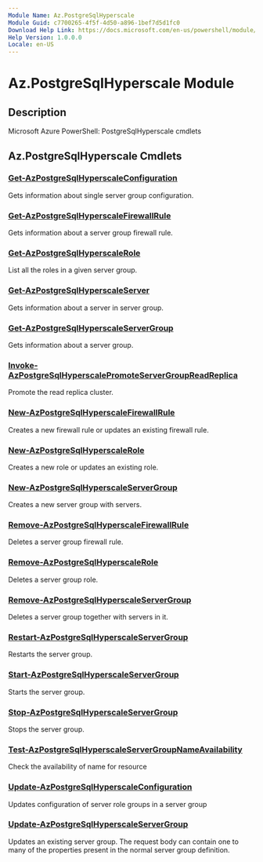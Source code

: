 ```yaml
---
Module Name: Az.PostgreSqlHyperscale
Module Guid: c7700265-4f5f-4d50-a896-1bef7d5d1fc0
Download Help Link: https://docs.microsoft.com/en-us/powershell/module/az.postgresqlhyperscale
Help Version: 1.0.0.0
Locale: en-US
---
```


# Az.PostgreSqlHyperscale Module
## Description
Microsoft Azure PowerShell: PostgreSqlHyperscale cmdlets

## Az.PostgreSqlHyperscale Cmdlets
### [Get-AzPostgreSqlHyperscaleConfiguration](Get-AzPostgreSqlHyperscaleConfiguration.md)
Gets information about single server group configuration.

### [Get-AzPostgreSqlHyperscaleFirewallRule](Get-AzPostgreSqlHyperscaleFirewallRule.md)
Gets information about a server group firewall rule.

### [Get-AzPostgreSqlHyperscaleRole](Get-AzPostgreSqlHyperscaleRole.md)
List all the roles in a given server group.

### [Get-AzPostgreSqlHyperscaleServer](Get-AzPostgreSqlHyperscaleServer.md)
Gets information about a server in server group.

### [Get-AzPostgreSqlHyperscaleServerGroup](Get-AzPostgreSqlHyperscaleServerGroup.md)
Gets information about a server group.

### [Invoke-AzPostgreSqlHyperscalePromoteServerGroupReadReplica](Invoke-AzPostgreSqlHyperscalePromoteServerGroupReadReplica.md)
Promote the read replica cluster.

### [New-AzPostgreSqlHyperscaleFirewallRule](New-AzPostgreSqlHyperscaleFirewallRule.md)
Creates a new firewall rule or updates an existing firewall rule.

### [New-AzPostgreSqlHyperscaleRole](New-AzPostgreSqlHyperscaleRole.md)
Creates a new role or updates an existing role.

### [New-AzPostgreSqlHyperscaleServerGroup](New-AzPostgreSqlHyperscaleServerGroup.md)
Creates a new server group with servers.

### [Remove-AzPostgreSqlHyperscaleFirewallRule](Remove-AzPostgreSqlHyperscaleFirewallRule.md)
Deletes a server group firewall rule.

### [Remove-AzPostgreSqlHyperscaleRole](Remove-AzPostgreSqlHyperscaleRole.md)
Deletes a server group role.

### [Remove-AzPostgreSqlHyperscaleServerGroup](Remove-AzPostgreSqlHyperscaleServerGroup.md)
Deletes a server group together with servers in it.

### [Restart-AzPostgreSqlHyperscaleServerGroup](Restart-AzPostgreSqlHyperscaleServerGroup.md)
Restarts the server group.

### [Start-AzPostgreSqlHyperscaleServerGroup](Start-AzPostgreSqlHyperscaleServerGroup.md)
Starts the server group.

### [Stop-AzPostgreSqlHyperscaleServerGroup](Stop-AzPostgreSqlHyperscaleServerGroup.md)
Stops the server group.

### [Test-AzPostgreSqlHyperscaleServerGroupNameAvailability](Test-AzPostgreSqlHyperscaleServerGroupNameAvailability.md)
Check the availability of name for resource

### [Update-AzPostgreSqlHyperscaleConfiguration](Update-AzPostgreSqlHyperscaleConfiguration.md)
Updates configuration of server role groups in a server group

### [Update-AzPostgreSqlHyperscaleServerGroup](Update-AzPostgreSqlHyperscaleServerGroup.md)
Updates an existing server group.
The request body can contain one to many of the properties present in the normal server group definition.

